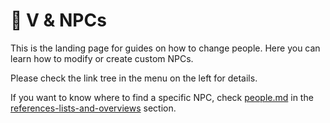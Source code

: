 # 👤 V & NPCs

This is the landing page for guides on how to change people. Here you can learn how to modify or create custom NPCs.&#x20;

Please check the link tree in the menu on the left for details.

If you want to know where to find a specific NPC, check [people.md](../../for-mod-creators-theory/references-lists-and-overviews/people.md "mention") in the [references-lists-and-overviews](../../for-mod-creators-theory/references-lists-and-overviews/ "mention") section.
